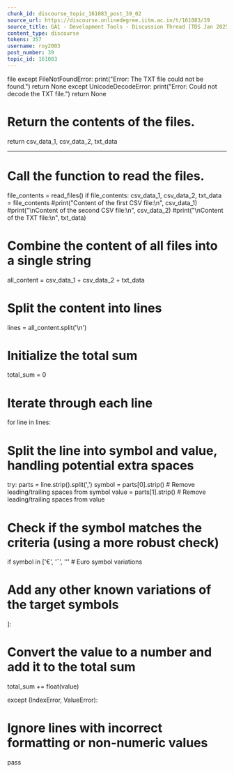```yaml
---
chunk_id: discourse_topic_161083_post_39_02
source_url: https://discourse.onlinedegree.iitm.ac.in/t/161083/39
source_title: GA1 - Development Tools - Discussion Thread [TDS Jan 2025]
content_type: discourse
tokens: 357
username: roy2003
post_number: 39
topic_id: 161083
---
```


 file
 except FileNotFoundError:
 print("Error: The TXT file could not be found.")
 return None
 except UnicodeDecodeError:
 print("Error: Could not decode the TXT file.")
 return None

# Return the contents of the files.
 return csv_data_1, csv_data_2, txt_data

---

# Call the function to read the files.
file_contents = read_files()
if file_contents:
 csv_data_1, csv_data_2, txt_data = file_contents
 #print("Content of the first CSV file:\n", csv_data_1)
 #print("\nContent of the second CSV file:\n", csv_data_2)
 #print("\nContent of the TXT file:\n", txt_data)

# Combine the content of all files into a single string
 all_content = csv_data_1 + csv_data_2 + txt_data

# Split the content into lines
 lines = all_content.split('\n')

# Initialize the total sum
 total_sum = 0

# Iterate through each line
 for line in lines:
 # Split the line into symbol and value, handling potential extra spaces
 try:
 parts = line.strip().split(',')
 symbol = parts[0].strip() # Remove leading/trailing spaces from symbol
 value = parts[1].strip() # Remove leading/trailing spaces from value

# Check if the symbol matches the criteria (using a more robust check)
 if symbol in ['€', 'ˆ', '’' # Euro symbol variations
 # Add any other known variations of the target symbols
 ]:
 # Convert the value to a number and add it to the total sum
 total_sum += float(value)

except (IndexError, ValueError):
 # Ignore lines with incorrect formatting or non-numeric values
 pass

